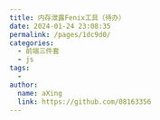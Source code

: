 ```yaml
---
title: 内存泄露Fenix工具（待办）
date: 2024-01-24 23:08:35
permalink: /pages/1dc9d0/
categories:
  - 前端三件套
  - js
tags:
  - 
author: 
  name: aXing
  link: https://github.com/08163356
---
```


<!-- more -->
